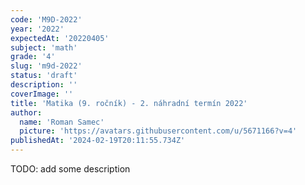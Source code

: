 ```yaml
---
code: 'M9D-2022'
year: '2022'
expectedAt: '20220405'
subject: 'math'
grade: '4'
slug: 'm9d-2022'
status: 'draft'
description: ''
coverImage: ''
title: 'Matika (9. ročník) - 2. náhradní termín 2022'
author:
  name: 'Roman Samec'
  picture: 'https://avatars.githubusercontent.com/u/5671166?v=4'
publishedAt: '2024-02-19T20:11:55.734Z'
---
```


TODO: add some description